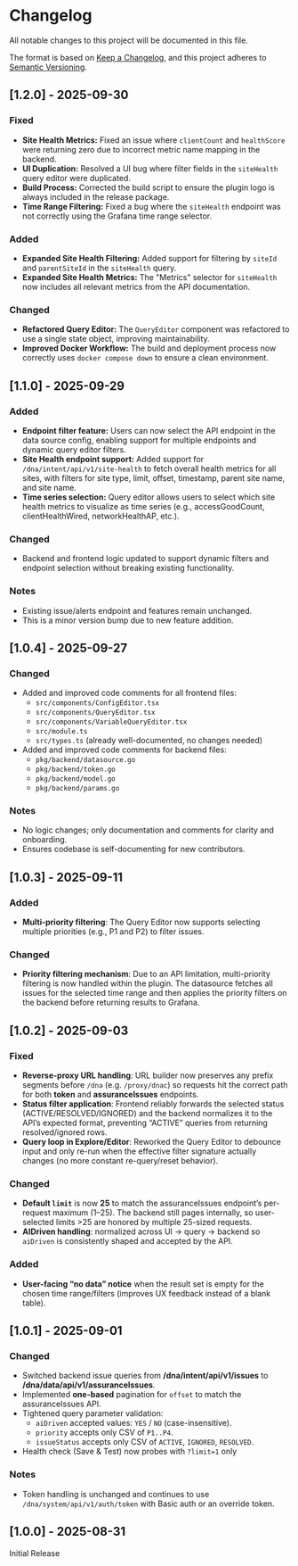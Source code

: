 # Changelog

All notable changes to this project will be documented in this file.

The format is based on [Keep a Changelog](https://keepachangelog.com/en/1.0.0/),
and this project adheres to [Semantic Versioning](https://semver.org/).

## [1.2.0] - 2025-09-30

### Fixed
- **Site Health Metrics:** Fixed an issue where `clientCount` and `healthScore` were returning zero due to incorrect metric name mapping in the backend.
- **UI Duplication:** Resolved a UI bug where filter fields in the `siteHealth` query editor were duplicated.
- **Build Process:** Corrected the build script to ensure the plugin logo is always included in the release package.
- **Time Range Filtering:** Fixed a bug where the `siteHealth` endpoint was not correctly using the Grafana time range selector.

### Added
- **Expanded Site Health Filtering:** Added support for filtering by `siteId` and `parentSiteId` in the `siteHealth` query.
- **Expanded Site Health Metrics:** The "Metrics" selector for `siteHealth` now includes all relevant metrics from the API documentation.

### Changed
- **Refactored Query Editor:** The `QueryEditor` component was refactored to use a single state object, improving maintainability.
- **Improved Docker Workflow:** The build and deployment process now correctly uses `docker compose down` to ensure a clean environment.

## [1.1.0] - 2025-09-29

### Added
- **Endpoint filter feature:** Users can now select the API endpoint in the data source config, enabling support for multiple endpoints and dynamic query editor filters.
- **Site Health endpoint support:** Added support for `/dna/intent/api/v1/site-health` to fetch overall health metrics for all sites, with filters for site type, limit, offset, timestamp, parent site name, and site name.
- **Time series selection:** Query editor allows users to select which site health metrics to visualize as time series (e.g., accessGoodCount, clientHealthWired, networkHealthAP, etc.).

### Changed
- Backend and frontend logic updated to support dynamic filters and endpoint selection without breaking existing functionality.

### Notes
- Existing issue/alerts endpoint and features remain unchanged.
- This is a minor version bump due to new feature addition.

## [1.0.4] - 2025-09-27

### Changed
- Added and improved code comments for all frontend files:
  - `src/components/ConfigEditor.tsx`
  - `src/components/QueryEditor.tsx`
  - `src/components/VariableQueryEditor.tsx`
  - `src/module.ts`
  - `src/types.ts` (already well-documented, no changes needed)
- Added and improved code comments for backend files:
  - `pkg/backend/datasource.go`
  - `pkg/backend/token.go`
  - `pkg/backend/model.go`
  - `pkg/backend/params.go`

### Notes
- No logic changes; only documentation and comments for clarity and onboarding.
- Ensures codebase is self-documenting for new contributors.

## [1.0.3] - 2025-09-11

### Added
- **Multi-priority filtering**: The Query Editor now supports selecting multiple priorities (e.g., P1 and P2) to filter issues.

### Changed
- **Priority filtering mechanism**: Due to an API limitation, multi-priority filtering is now handled within the plugin. The datasource fetches all issues for the selected time range and then applies the priority filters on the backend before returning results to Grafana.

## [1.0.2] - 2025-09-03

### Fixed
- **Reverse-proxy URL handling**: URL builder now preserves any prefix segments before `/dna` (e.g. `/proxy/dnac`) so requests hit the correct path for both **token** and **assuranceIssues** endpoints.
- **Status filter application**: Frontend reliably forwards the selected status (ACTIVE/RESOLVED/IGNORED) and the backend normalizes it to the API’s expected format, preventing “ACTIVE” queries from returning resolved/ignored rows.
- **Query loop in Explore/Editor**: Reworked the Query Editor to debounce input and only re-run when the effective filter signature actually changes (no more constant re-query/reset behavior).

### Changed
- **Default `limit`** is now **25** to match the assuranceIssues endpoint’s per-request maximum (1–25). The backend still pages internally, so user-selected limits >25 are honored by multiple 25-sized requests.
- **AIDriven handling**: normalized across UI → query → backend so `aiDriven` is consistently shaped and accepted by the API.

### Added
- **User-facing “no data” notice** when the result set is empty for the chosen time range/filters (improves UX feedback instead of a blank table).

## [1.0.1] - 2025-09-01

### Changed
- Switched backend issue queries from **/dna/intent/api/v1/issues** to **/dna/data/api/v1/assuranceIssues**.
- Implemented **one-based** pagination for `offset` to match the assuranceIssues API.
- Tightened query parameter validation:
  - `aiDriven` accepted values: `YES` / `NO` (case-insensitive).
  - `priority` accepts only CSV of `P1..P4`.
  - `issueStatus` accepts only CSV of `ACTIVE`, `IGNORED`, `RESOLVED`.
- Health check (Save & Test) now probes with `?limit=1` only

### Notes
- Token handling is unchanged and continues to use `/dna/system/api/v1/auth/token` with Basic auth or an override token.

## [1.0.0] - 2025-08-31
Initial Release